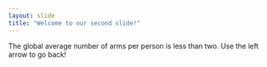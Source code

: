 ```yaml
---
layout: slide
title: "Welcome to our second slide!"
---
```

The global average number of arms per person is less than two.
Use the left arrow to go back!
